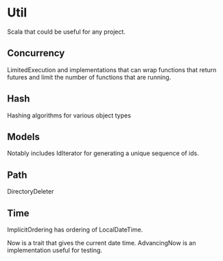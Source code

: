 # Util

Scala that could be useful for any project.

## Concurrency
LimitedExecution and implementations that can wrap functions that return futures and limit the number of
functions that are running.

## Hash
Hashing algorithms for various object types

## Models
Notably includes IdIterator for generating a unique sequence of ids.

## Path
DirectoryDeleter

## Time
ImplicitOrdering has ordering of LocalDateTime.

Now is a trait that gives the current date time.  AdvancingNow is an implementation useful for testing.

